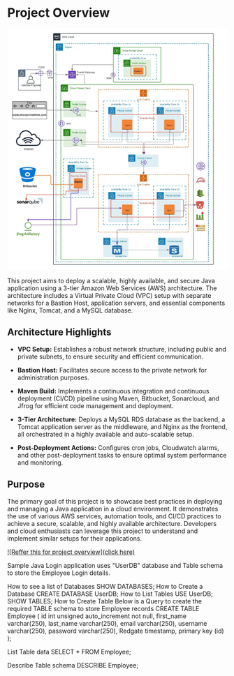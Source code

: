 # Project Overview

![Project Architecture](3-Tier-Architecture.jpeg)

This project aims to deploy a scalable, highly available, and secure Java application using a 3-tier Amazon Web Services (AWS) architecture. The architecture includes a Virtual Private Cloud (VPC) setup with separate networks for a Bastion Host, application servers, and essential components like Nginx, Tomcat, and a MySQL database.

## Architecture Highlights

- **VPC Setup:** Establishes a robust network structure, including public and private subnets, to ensure security and efficient communication.
  
- **Bastion Host:** Facilitates secure access to the private network for administration purposes.

- **Maven Build:** Implements a continuous integration and continuous deployment (CI/CD) pipeline using Maven, Bitbucket, Sonarcloud, and Jfrog for efficient code management and deployment.

- **3-Tier Architecture:** Deploys a MySQL RDS database as the backend, a Tomcat application server as the middleware, and Nginx as the frontend, all orchestrated in a highly available and auto-scalable setup.

- **Post-Deployment Actions:** Configures cron jobs, Cloudwatch alarms, and other post-deployment tasks to ensure optimal system performance and monitoring.

## Purpose

The primary goal of this project is to showcase best practices in deploying and managing a Java application in a cloud environment. It demonstrates the use of various AWS services, automation tools, and CI/CD practices to achieve a secure, scalable, and highly available architecture. Developers and cloud enthusiasts can leverage this project to understand and implement similar setups for their applications.

[![Reffer this for project overview](click here)](https://devopsrealtime.com/deploy-java-application-on-aws-3-tier-architecture/)




Sample Java Login application uses "UserDB" database and Table schema to store the Employee Login details.

How to see a list of Databases
SHOW DATABASES;
How to Create a Database
CREATE DATABASE UserDB;
How to List Tables
USE UserDB;
SHOW TABLES;
How to Create Table
Below is a Query to create the required TABLE schema to store Employee records
CREATE TABLE Employee (
  id int unsigned auto_increment not null,
  first_name varchar(250),
  last_name varchar(250),
  email varchar(250),
  username varchar(250),
  password varchar(250),
  Redgate timestamp,
  primary key (id)
);

List Table data
SELECT * FROM Employee;

Describe Table schema
DESCRIBE Employee;

